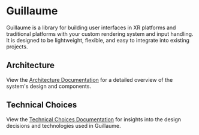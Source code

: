 # Guillaume

Guillaume is a library for building user interfaces in XR platforms and traditional platforms with your custom rendering system and input handling. It is designed to be lightweight, flexible, and easy to integrate into existing projects.

## Architecture

View the [Architecture Documentation](documentations/ARCHITECTURE.md) for a detailed overview of the system's design and components.

## Technical Choices

View the [Technical Choices Documentation](documentations/TECHNICAL_CHOICES.md) for insights into the design decisions and technologies used in Guillaume.
